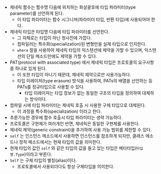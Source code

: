 - 제네릭 함수는 함수명 다음에 위치하는 화살괄호에 타입 파라미터(type parameter)를 선언하게 된다. 
	- 이 타입 파라미터는 함수 시그니쳐(파라미터 타입, 반환 타입)에 사용되어야 한다.
- 제네릭 타입은 타입명 다음에 타입 파라미터를 선언한다.
	- 그 자체로는 타입이 아닌 청사진에 가깝다.
	- 컴파일러는 특수화(specialization)된 변형만을 실제 타입으로 인지한다.
	- `where` 절을 사용하여 제네릭 타입의 익스텐션에 제약을 가할 수 있으며, 익스텐션의 단일 메소드만에도 제약을 가할 수 있다.
- PAT(protocol with associated type) 에서 제네릭 타입은 프로토콜의 요구사항 중 하나로 있게 된다.
	- 이 또한 타입이 아니기 때문데, 제네릭 제약으로만 사용가능하다.
	- 타입 이레이져(type erasure) 방식을 사용하여, PATs의 배열을 선언하는 등 PATs를 정규타입으로 사용할 수 있다.
		- 타입 이레이져는 타입 정보가 없는 동일한 구조의 타입을 정의하여 대체하는 방식이다.
- 컴파일 시에 타입 파라미터는 제네릭 호출 시 사용한 구체 타입으로 대체된다.
	- 이 과정을 특수화(specialization) 이라고 한다.
- 추론가능한 경우에 함수 호출시 타입 파라미터는 생략 가능하다.
- 프로토콜은 구현체가 여러개인 반면, 제네릭은 동일한 구현체를 사용한다.
- 제네릭 제약(generic constraint)을 추가하여 사용 가능 범위를 제한할 수 있다.
- `self` 는 인스턴스 메소드에서 사용하면 인스턴스를 참조하게 되지만, 클래스 메소드나 정적 메소드에서는 현재 타입의 값을 의미한다.
- 현재 타입의 값인 `self` 와 같은 타입의 값을 들고 있는 타입은 메타타입(`타입명.Type`)이라고 부른다. 
- `Self` 는 구체 타입의 별칭(alias)이다.
	- 프로토콜에서 사용되더다도 항상 구체타입을 의미한다.
 